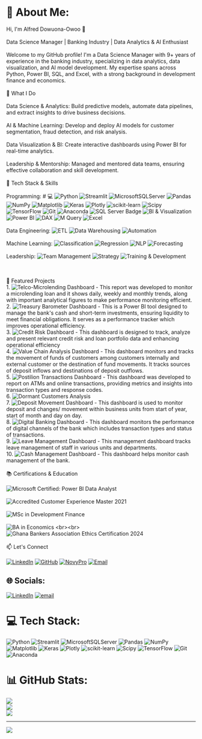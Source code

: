 # 💫 About Me:
Hi, I'm Alfred Dowuona-Owoo 👋<br><br>Data Science Manager | Banking Industry | Data Analytics & AI Enthusiast<br><br>Welcome to my GitHub profile! I'm a Data Science Manager with 9+ years of experience in the banking industry, specializing in data analytics, data visualization, and AI model development. My expertise spans across Python, Power BI, SQL, and Excel, with a strong background in development finance and economics.<br><br>🚀 What I Do<br><br>Data Science & Analytics: Build predictive models, automate data pipelines, and extract insights to drive business decisions.<br><br>AI & Machine Learning: Develop and deploy AI models for customer segmentation, fraud detection, and risk analysis.<br><br>Data Visualization & BI: Create interactive dashboards using Power BI for real-time analytics.<br><br>Leadership & Mentorship: Managed and mentored data teams, ensuring effective collaboration and skill development.<br><br>🔧 Tech Stack & Skills<br><br>Programming: # 💻
![Python](https://img.shields.io/badge/python-3670A0?style=for-the-badge&logo=python&logoColor=ffdd54) ![Streamlit](https://img.shields.io/badge/Streamlit-%23FE4B4B.svg?style=for-the-badge&logo=streamlit&logoColor=white) ![MicrosoftSQLServer](https://img.shields.io/badge/Microsoft%20SQL%20Server-CC2927?style=for-the-badge&logo=microsoft%20sql%20server&logoColor=white) ![Pandas](https://img.shields.io/badge/pandas-%23150458.svg?style=for-the-badge&logo=pandas&logoColor=white) ![NumPy](https://img.shields.io/badge/numpy-%23013243.svg?style=for-the-badge&logo=numpy&logoColor=white) ![Matplotlib](https://img.shields.io/badge/Matplotlib-%23ffffff.svg?style=for-the-badge&logo=Matplotlib&logoColor=black) ![Keras](https://img.shields.io/badge/Keras-%23D00000.svg?style=for-the-badge&logo=Keras&logoColor=white) ![Plotly](https://img.shields.io/badge/Plotly-%233F4F75.svg?style=for-the-badge&logo=plotly&logoColor=white) ![scikit-learn](https://img.shields.io/badge/scikit--learn-%23F7931E.svg?style=for-the-badge&logo=scikit-learn&logoColor=white) ![Scipy](https://img.shields.io/badge/SciPy-%230C55A5.svg?style=for-the-badge&logo=scipy&logoColor=%white) ![TensorFlow](https://img.shields.io/badge/TensorFlow-%23FF6F00.svg?style=for-the-badge&logo=TensorFlow&logoColor=white) ![Git](https://img.shields.io/badge/git-%23F05033.svg?style=for-the-badge&logo=git&logoColor=white) ![Anaconda](https://img.shields.io/badge/Anaconda-%2344A833.svg?style=for-the-badge&logo=anaconda&logoColor=white) ![SQL Server Badge](https://img.shields.io/badge/SQL_Server-CC2927?style=for-the-badge&logo=microsoftsqlserver&logoColor=white)
![BI & Visualization](https://img.shields.io/badge/BI_&_Visualization-217346?style=for-the-badge&logo=bar-chart&logoColor=white)
![Power BI](https://img.shields.io/badge/Power_BI-F2C811?style=for-the-badge&logo=powerbi&logoColor=black)
![DAX](https://img.shields.io/badge/DAX-0052CC?style=for-the-badge&logo=powerbi&logoColor=white)
![M Query](https://img.shields.io/badge/M_Query-008272?style=for-the-badge&logo=powerbi&logoColor=white)
![Excel](https://img.shields.io/badge/Excel-217346?style=for-the-badge&logo=microsoftexcel&logoColor=white)
<br><br>Data Engineering: ![ETL](https://img.shields.io/badge/ETL-FF6D00?style=for-the-badge&logo=database&logoColor=white)
![Data Warehousing](https://img.shields.io/badge/Data_Warehousing-0052CC?style=for-the-badge&logo=microsoftsqlserver&logoColor=white)
![Automation](https://img.shields.io/badge/Automation-34A853?style=for-the-badge&logo=robotframework&logoColor=white)
<br><br>Machine Learning: ![Classification](https://img.shields.io/badge/Classification-1E88E5?style=for-the-badge&logo=ai&logoColor=white)
![Regression](https://img.shields.io/badge/Regression-43A047?style=for-the-badge&logo=chart-line&logoColor=white)
![NLP](https://img.shields.io/badge/NLP-FF6F00?style=for-the-badge&logo=googletranslate&logoColor=white)
![Forecasting](https://img.shields.io/badge/Forecasting-673AB7?style=for-the-badge&logo=trending-up&logoColor=white)
<br><br>Leadership: ![Team Management](https://img.shields.io/badge/Team_Management-007ACC?style=for-the-badge&logo=people&logoColor=white)
![Strategy](https://img.shields.io/badge/Strategy-FF9800?style=for-the-badge&logo=target&logoColor=white)
![Training & Development](https://img.shields.io/badge/Training_&_Development-4CAF50?style=for-the-badge&logo=chalkboardteacher&logoColor=white)

<br><br>📂 Featured Projects<br>1. ![Telco-Microlending Dashboard](https://img.shields.io/badge/Telco--Microlending_Dashboard-0088CC?style=for-the-badge&logo=bar-chart&logoColor=white)  - This report was developed to monitor a microlending loan and it shows daily, weekly and monthly trends, along with important analytical figures to make performance monitoring efficient.<br>2. ![Treasury Barometer Dashboard](https://img.shields.io/badge/Treasury_Barometer_Dashboard-004B87?style=for-the-badge&logo=chart-bar&logoColor=white) - This is a Power BI tool designed to manage the bank's cash and short-term investments, ensuring liquidity to meet financial obligations. It serves as a performance tracker which improves operational efficiency.<br>3. ![Credit Risk Dashboard](https://img.shields.io/badge/Credit_Risk_Dashboard-B71C1C?style=for-the-badge&logo=shield-check&logoColor=white) - This dashboard is designed to track, analyze and present relevant credit risk and loan portfolio data and enhancing operational efficiency<br>4. ![Value Chain Analysis Dashboard](https://img.shields.io/badge/Value_Chain_Analysis_Dashboard-2E7D32?style=for-the-badge&logo=flowchart&logoColor=white) - This dashboard monitors and tracks the movement of funds of customers among customers internally and external customer or the destination of fund movements. It tracks sources of deposit inflows and destinations of deposit outflows.<br>5. ![Postilion Transactions Dashboard](https://img.shields.io/badge/Postilion_Transactions_Dashboard-0A66C2?style=for-the-badge&logo=credit-card&logoColor=white) - This dashboard was developed to report on ATMs and online transactions, providing metrics and insights into transaction types and response codes.<br>6. ![Dormant Customers Analysis](https://img.shields.io/badge/Dormant_Customers_Analysis-9E9E9E?style=for-the-badge&logo=user-slash&logoColor=white)
<br>7. ![Deposit Movement Dashboard](https://img.shields.io/badge/Deposit_Movement_Dashboard-2E7D32?style=for-the-badge&logo=money-bill-wave&logoColor=white) - This dashboard is used to monitor deposit and changes/ movement within business units from start of year, start of month and day on day.<br>8. ![Digital Banking Dashboard](https://img.shields.io/badge/Digital_Banking_Dashboard-1565C0?style=for-the-badge&logo=mobile-alt&logoColor=white) - This dashboard monitors the performance of digital channels of the bank which includes transaction types and status of transactions.<br>9. ![Leave Management Dashboard](https://img.shields.io/badge/Leave_Management_Dashboard-4CAF50?style=for-the-badge&logo=calendar-check&logoColor=white) - This management dashboard tracks leave management of staff in various units and departments.<br>10. ![Cash Management Dashboard](https://img.shields.io/badge/Cash_Management_Dashboard-FFD700?style=for-the-badge&logo=sack-dollar&logoColor=black) -  This dashboard helps monitor cash management of the bank.<br><br>📚 Certifications & Education<br><br>![Microsoft Certified: Power BI Data Analyst](https://img.shields.io/badge/Microsoft_Certified%3A_Power_BI_Data_Analyst-5E5E5E?style=for-the-badge&logo=verified&logoColor=white)
<br><br>![Accredited Customer Experience Master 2021](https://img.shields.io/badge/Accredited_Customer_Experience_Master_2021-FF6F00?style=for-the-badge&logo=handshake&logoColor=white) <br><br>![MSc in Development Finance](https://img.shields.io/badge/MSc_in_Development_Finance_(2017--2018)-002147?style=for-the-badge&logo=graduation-cap&logoColor=white) <br><br>![BA in Economics](https://img.shields.io/badge/BA_in_Economics_(University_of_Ghana)-002147?style=for-the-badge&logo=graduation-cap&logoColor=white) <br><br>![Ghana Bankers Association Ethics Certification 2024](https://img.shields.io/badge/Ghana_Bankers_Association_Ethics_Certification_2024-8B0000?style=for-the-badge&logo=balance-scale&logoColor=white)
<br><br>📫 Let's Connect<br><br> 
[![LinkedIn](https://img.shields.io/badge/LinkedIn-%230077B5.svg?logo=linkedin&logoColor=white)](https://www.linkedin.com/in/alfred-dowuona-owoo-23feb) 
[![GitHub](https://img.shields.io/badge/GitHub-%23181717.svg?logo=github&logoColor=white)](https://github.com/alfredDowuona-Owoo) 
[![NovyPro](https://img.shields.io/badge/NovyPro-%23008CBA.svg?logo=bar-chart&logoColor=white)](https://www.novypro.com/profile_projects/alfred-dowuona-owoo) 
[![Email](https://img.shields.io/badge/Email-D14836?logo=gmail&logoColor=white)](mailto:alfredowoo90@gmail.com)



## 🌐 Socials:
[![LinkedIn](https://img.shields.io/badge/LinkedIn-%230077B5.svg?logo=linkedin&logoColor=white)](https://linkedin.com/in/alfred-dowuona-owoo-23feb) [![email](https://img.shields.io/badge/Email-D14836?logo=gmail&logoColor=white)](mailto:alfredowoo90@gmail.com) 

# 💻 Tech Stack:
![Python](https://img.shields.io/badge/python-3670A0?style=for-the-badge&logo=python&logoColor=ffdd54) ![Streamlit](https://img.shields.io/badge/Streamlit-%23FE4B4B.svg?style=for-the-badge&logo=streamlit&logoColor=white) ![MicrosoftSQLServer](https://img.shields.io/badge/Microsoft%20SQL%20Server-CC2927?style=for-the-badge&logo=microsoft%20sql%20server&logoColor=white) ![Pandas](https://img.shields.io/badge/pandas-%23150458.svg?style=for-the-badge&logo=pandas&logoColor=white) ![NumPy](https://img.shields.io/badge/numpy-%23013243.svg?style=for-the-badge&logo=numpy&logoColor=white) ![Matplotlib](https://img.shields.io/badge/Matplotlib-%23ffffff.svg?style=for-the-badge&logo=Matplotlib&logoColor=black) ![Keras](https://img.shields.io/badge/Keras-%23D00000.svg?style=for-the-badge&logo=Keras&logoColor=white) ![Plotly](https://img.shields.io/badge/Plotly-%233F4F75.svg?style=for-the-badge&logo=plotly&logoColor=white) ![scikit-learn](https://img.shields.io/badge/scikit--learn-%23F7931E.svg?style=for-the-badge&logo=scikit-learn&logoColor=white) ![Scipy](https://img.shields.io/badge/SciPy-%230C55A5.svg?style=for-the-badge&logo=scipy&logoColor=%white) ![TensorFlow](https://img.shields.io/badge/TensorFlow-%23FF6F00.svg?style=for-the-badge&logo=TensorFlow&logoColor=white) ![Git](https://img.shields.io/badge/git-%23F05033.svg?style=for-the-badge&logo=git&logoColor=white) ![Anaconda](https://img.shields.io/badge/Anaconda-%2344A833.svg?style=for-the-badge&logo=anaconda&logoColor=white)
# 📊 GitHub Stats:
![](https://github-readme-stats.vercel.app/api?username=alfreddowuona-owoo&theme=merko&hide_border=false&include_all_commits=false&count_private=false)<br/>
![](https://nirzak-streak-stats.vercel.app/?user=alfreddowuona-owoo&theme=merko&hide_border=false)<br/>
![](https://github-readme-stats.vercel.app/api/top-langs/?username=alfreddowuona-owoo&theme=merko&hide_border=false&include_all_commits=false&count_private=false&layout=compact)

---
[![](https://visitcount.itsvg.in/api?id=alfreddowuona-owoo&icon=0&color=0)](https://visitcount.itsvg.in)

<!-- Proudly created with GPRM ( https://gprm.itsvg.in ) -->

<!---
alfredDowuona-Owoo/alfredDowuona-Owoo is a ✨ special ✨ repository because its `README.md` (this file) appears on your GitHub profile.
You can click the Preview link to take a look at your changes.
--->
